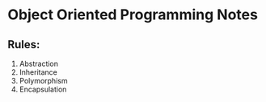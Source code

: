 # Object Oriented Programming Notes

## Rules:
1. Abstraction
2. Inheritance
3. Polymorphism
4. Encapsulation

